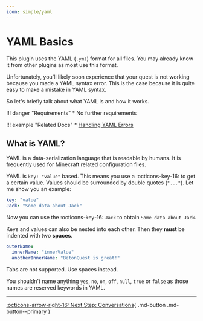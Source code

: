 ```yaml
---
icon: simple/yaml
---
```

# YAML Basics

This plugin uses the YAML (`.yml`) format for all files. You may already know it from other plugins as most use this format.

Unfortunately, you'll likely soon experience that your quest is not working because you made a YAML syntax error.
This is the case because it is quite easy to make a mistake in YAML syntax.

So let's briefly talk about what YAML is and how it works.

<div class="grid" markdown>
!!! danger "Requirements"
    * No further requirements

!!! example "Related Docs"
    * [Handling YAML Errors](../../Tools/YAML-Errors.md)
</div>

## What is YAML?

YAML is a data-serialization language that is readable by humans. It is frequently used for Minecraft related configuration files.

YAML is `key: "value"` based. This means you use a :octicons-key-16: to get a certain value. Values should be surrounded by double quotes (`"..."`).
Let me show you an example:

```YAML title="YAML Data Format"
key: "value"
Jack: "Some data about Jack"
```
Now you can use the :octicons-key-16: `Jack` to obtain `Some data about Jack`.

Keys and values can also be nested into each other. Then they **must** be indented with two **spaces**.

```YAML title="Nested YAML"
outerName:
  innerName: "innerValue"
  anotherInnerName: "BetonQuest is great!"
```

Tabs are not supported. Use spaces instead.

You shouldn't name anything `yes`, `no`, `on`, `off`, `null`, `true` or `false` as those names are reserved keywords in YAML.  
 
---


[:octicons-arrow-right-16: Next Step: Conversations](../Basics/Conversations.md){ .md-button .md-button--primary }
